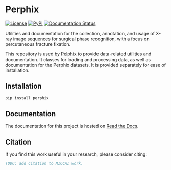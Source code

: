 # Perphix

[![License](https://img.shields.io/badge/license-MIT-blue.svg)](
<https://opensource.org/licenses/MIT>)
[![PyPI](https://img.shields.io/pypi/v/perphix.svg)](
<https://pypi.org/project/perphix/>)
[![Documentation Status](https://readthedocs.org/projects/perphix/badge/?version=latest)](
<https://perphix.readthedocs.io/en/latest/?badge=latest>)

Utilities and documentation for the collection, annotation, and usage of X-ray image sequences for
surgical phase recognition, with a focus on percutaneous fracture fixation.

This repository is used by [Pelphix](https://github.com/benjamindkilleen/pelphix) to provide
data-related utilities and documentation. It classes for loading and processing data, as well as
documentation for the Perphix datasets. It is provided separately for ease of installation.

## Installation

```bash
pip install perphix
```

## Documentation

The documentation for this project is hosted on [Read the Docs](https://perphix.readthedocs.io/en/latest/).

## Citation

If you find this work useful in your research, please consider citing:

```bibtex
TODO: add citation to MICCAI work.
```
